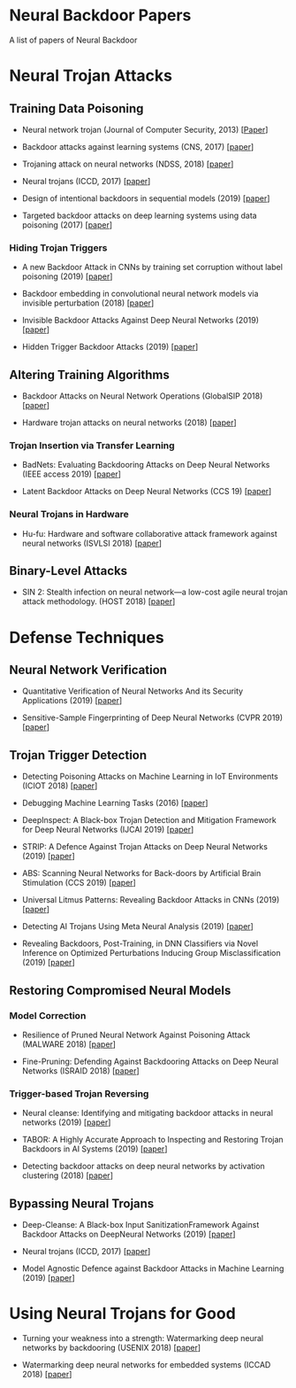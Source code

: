 # Neural Backdoor Papers
A list of papers of Neural Backdoor

# Neural Trojan Attacks

## Training Data Poisoning
* Neural network trojan (Journal of Computer Security, 2013) [[Paper](https://content.iospress.com/articles/journal-of-computer-security/jcs460)]

* Backdoor attacks against learning systems (CNS, 2017) [[paper](https://ieeexplore.ieee.org/document/8228656)]

* Trojaning attack on neural networks (NDSS, 2018) [[paper](https://www.cs.purdue.edu/homes/ma229/papers/NDSS18.TNN.pdf)]

* Neural trojans (ICCD, 2017) [[paper](https://arxiv.org/pdf/1710.00942.pdf)]

* Design of intentional backdoors in sequential models (2019) [[paper](https://arxiv.org/pdf/1902.09972.pdf)]

* Targeted backdoor attacks on deep learning systems using data poisoning (2017) [[paper](https://arxiv.org/pdf/1712.05526.pdf)]

### Hiding Trojan Triggers

* A new Backdoor Attack in CNNs by training set corruption without label poisoning (2019) [[paper](https://arxiv.org/pdf/1902.11237.pdf)]

* Backdoor embedding in convolutional neural network models via invisible perturbation (2018) [[paper](https://arxiv.org/pdf/1808.10307.pdf)]

* Invisible Backdoor Attacks Against Deep Neural Networks (2019) [[paper](https://arxiv.org/pdf/1909.02742.pdf)]

* Hidden Trigger Backdoor Attacks (2019) [[paper](https://arxiv.org/pdf/1910.00033.pdf)]

## Altering Training Algorithms

* Backdoor Attacks on Neural Network Operations (GlobalSIP 2018) [[paper](https://ieeexplore.ieee.org/stamp/stamp.jsp?tp=&arnumber=8646335)]

* Hardware trojan attacks on neural networks (2018) [[paper](https://arxiv.org/pdf/1806.05768.pdf)]
  
### Trojan Insertion via Transfer Learning

* BadNets: Evaluating Backdooring Attacks on Deep Neural Networks (IEEE access 2019) [[paper](https://ieeexplore.ieee.org/stamp/stamp.jsp?tp=&arnumber=8685687)]

* Latent Backdoor Attacks on Deep Neural Networks (CCS 19) [[paper](http://people.cs.uchicago.edu/~huiyingli/publication/fr292-yaoA.pdf)]


### Neural Trojans in Hardware

* Hu-fu: Hardware and software collaborative attack framework against neural networks (ISVLSI 2018) [[paper](https://arxiv.org/abs/1805.05098)]



## Binary-Level Attacks

* SIN 2: Stealth infection on neural network—a low-cost agile neural trojan attack methodology. (HOST 2018) [[paper](https://ieeexplore.ieee.org/stamp/stamp.jsp?tp=&arnumber=8383920)]



# Defense Techniques

## Neural Network Verification

* Quantitative Verification of Neural Networks And its Security Applications (2019) [[paper](https://arxiv.org/pdf/1906.10395.pdf)]

* Sensitive-Sample Fingerprinting of Deep Neural Networks (CVPR 2019) [[paper](http://openaccess.thecvf.com/content_CVPR_2019/papers/He_Sensitive-Sample_Fingerprinting_of_Deep_Neural_Networks_CVPR_2019_paper.pdf)]

## Trojan Trigger Detection

* Detecting Poisoning Attacks on Machine Learning in IoT Environments (ICIOT 2018) [[paper](https://ieeexplore.ieee.org/stamp/stamp.jsp?tp=&arnumber=8473440)]

* Debugging Machine Learning Tasks (2016) [[paper](https://arxiv.org/pdf/1603.07292.pdf)]

* DeepInspect: A Black-box Trojan Detection and Mitigation Framework for Deep
Neural Networks (IJCAI 2019) [[paper](https://www.ijcai.org/Proceedings/2019/0647.pdf)]

* STRIP: A Defence Against Trojan Attacks on Deep Neural Networks (2019) [[paper](https://arxiv.org/pdf/1902.06531.pdf)]

* ABS: Scanning Neural Networks for Back-doors by Artificial Brain Stimulation (CCS 2019) [[paper](https://www.cs.purdue.edu/homes/taog/docs/CCS19.pdf)]

* Universal Litmus Patterns: Revealing Backdoor Attacks in CNNs (2019) [[paper](https://arxiv.org/pdf/1906.10842.pdf)]

* Detecting AI Trojans Using Meta Neural Analysis (2019) [[paper](https://arxiv.org/pdf/1910.03137.pdf)]

* Revealing Backdoors, Post-Training, in DNN Classifiers via Novel Inference on Optimized Perturbations Inducing Group Misclassification (2019) [[paper](https://arxiv.org/pdf/1908.10498.pdf)]

## Restoring Compromised Neural Models

### Model Correction

* Resilience of Pruned Neural Network Against Poisoning Attack (MALWARE 2018) [[paper](https://ieeexplore.ieee.org/stamp/stamp.jsp?tp=&arnumber=8659362)]

* Fine-Pruning: Defending Against Backdooring Attacks on Deep Neural Networks (ISRAID 2018) [[paper](https://arxiv.org/pdf/1805.12185.pdf)]

### Trigger-based Trojan Reversing

* Neural cleanse: Identifying and mitigating backdoor attacks in neural networks (2019) [[paper](http://people.cs.uchicago.edu/~huiyingli/publication/backdoor-sp19.pdf)]

* TABOR: A Highly Accurate Approach to Inspecting and Restoring Trojan Backdoors in AI Systems (2019) [[paper](https://arxiv.org/pdf/1908.01763.pdf)]

* Detecting backdoor attacks on deep neural networks by activation clustering (2018) [[paper](https://arxiv.org/pdf/1811.03728.pdf)]

## Bypassing Neural Trojans

* Deep-Cleanse: A Black-box Input SanitizationFramework Against Backdoor Attacks on DeepNeural Networks (2019) [[paper](https://arxiv.org/pdf/1908.03369v1.pdf)]

* Neural trojans (ICCD, 2017) [[paper](https://arxiv.org/pdf/1710.00942.pdf)]
  
* Model Agnostic Defence against Backdoor Attacks in Machine Learning (2019) [[paper](https://arxiv.org/pdf/1908.02203.pdf)]
  
# Using Neural Trojans for Good

* Turning your weakness into a strength: Watermarking deep neural networks by backdooring (USENIX 2018) [[paper](https://arxiv.org/pdf/1802.04633.pdf)]

* Watermarking deep neural networks for embedded systems (ICCAD 2018) [[paper](https://ieeexplore.ieee.org/stamp/stamp.jsp?tp=&arnumber=8587745)]
